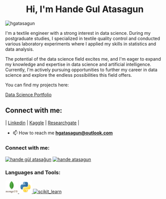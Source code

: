 <h1 align="center">Hi, I'm Hande Gul Atasagun</h1>


<p align="left"> <img src="https://komarev.com/ghpvc/?username=hgatasagun&label=Profile%20views&color=0e75b6&style=flat" alt="hgatasagun" /> </p>

I'm a textile engineer with a strong interest in data science. During my postgraduate studies, I specialized in textile quality control and conducted various laboratory experiments where I applied my skills in statistics and data analysis.

The potential of the data science field excites me, and I'm eager to expand my knowledge and expertise in data science and artificial intelligence. Currently, I'm actively pursuing opportunities to further my career in data science and explore the endless possibilities this field offers.

You can find my projects here:

[Data Science Portfolio](https://github.com/hgatasagun?tab=repositories)

## Connect with me:
| [Linkedin](https://linkedin.com/in/handegulatasagun) | [Kaggle](https://www.kaggle.com/handeatasagun)  | [Researchgate](https://www.researchgate.net/profile/Hande-Gul-Atasagun) |



- 📫 How to reach me **hgatasagun@outlook.com**

<h3 align="left">Connect with me:</h3>
<p align="left">
<a href="https://linkedin.com/in/handegulatasagun" target="blank"><img align="center" src="https://raw.githubusercontent.com/rahuldkjain/github-profile-readme-generator/master/src/images/icons/Social/linked-in-alt.svg" alt="hande gül atasağun" height="30" width="40" /></a>
<a href="https://www.kaggle.com/handeatasagun" target="blank"><img align="center" src="https://raw.githubusercontent.com/rahuldkjain/github-profile-readme-generator/master/src/images/icons/Social/kaggle.svg" alt="hande atasagun" height="30" width="40" /></a>
</p>

<h3 align="left">Languages and Tools:</h3>
<p align="left"> <a href="https://www.mongodb.com/" target="_blank" rel="noreferrer"> <img src="https://raw.githubusercontent.com/devicons/devicon/master/icons/mongodb/mongodb-original-wordmark.svg" alt="mongodb" width="40" height="40"/> </a> <a href="https://www.python.org" target="_blank" rel="noreferrer"> <img src="https://raw.githubusercontent.com/devicons/devicon/master/icons/python/python-original.svg" alt="python" width="40" height="40"/> </a> <a href="https://scikit-learn.org/" target="_blank" rel="noreferrer"> <img src="https://upload.wikimedia.org/wikipedia/commons/0/05/Scikit_learn_logo_small.svg" alt="scikit_learn" width="40" height="40"/> </a> </p>

